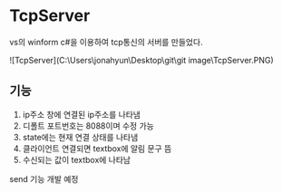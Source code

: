# TcpServer
vs의 winform c#을 이용하여 tcp통신의 서버를 만들었다.  
  
![TcpServer](C:\Users\jonahyun\Desktop\git\git image\TcpServer.PNG)

## 기능
1. ip주소 창에 연결된 ip주소를 나타냄
2. 디폴트 포트번호는 8088이며 수정 가능
3. state에는 현재 연결 상태를 나타냄  
4. 클라이언트 연결되면 textbox에 알림 문구 뜸
5. 수신되는 값이 textbox에 나타남  

send 기능 개발 예정
